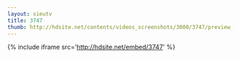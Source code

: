 ```yaml
---
layout: sieutv
title: 3747
thumb: http://hdsite.net/contents/videos_screenshots/3000/3747/preview_360p.mp4.jpg
---
```

{% include iframe src='http://hdsite.net/embed/3747' %}
 
